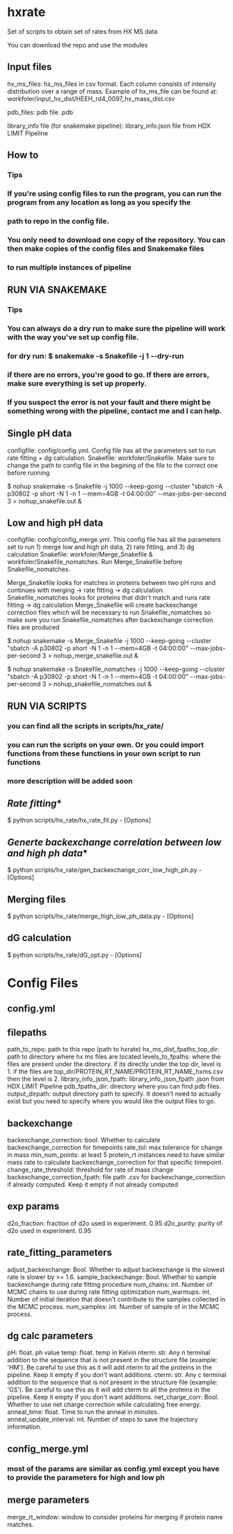 # **hxrate**

Set of scripts to obtain set of rates from HX MS data

You can download the repo and use the modules


## **Input files**
hx_ms_files: hx_ms_files in csv format. Each column consists of intensity distribution over a range of mass.
Example of hx_ms_file can be found at: workfoler/input_hx_dist/HEEH_rd4_0097_hx_mass_dist.csv

pdb_files: pdb file .pdb

library_info file (for snakemake pipeline): library_info.json file from HDX LIMIT Pipeline

## **How to**

### **Tips**
### If you're using config files to run the program, you can run the program from any location as long as you specify the
### path to repo in the config file.

### You only need to download one copy of the repository. You can then make copies of the config files and Snakemake files
### to run multiple instances of pipeline


## **RUN VIA SNAKEMAKE**

### **Tips**
### You can always do a dry run to make sure the pipeline will work with the way you've set up config file.
### for dry run: $ snakemake -s Snakefile -j 1 --dry-run
### if there are no errors, you're good to go. If there are errors, make sure everything is set up properly.
### If you suspect the error is not your fault and there might be something wrong with the pipeline, contact me and I can help.


## **Single pH data**

configfile: config/config.yml. Config file has all the parameters set to run rate fitting + dg calculation.
Snakefile: workfoler/Snakefile. Make sure to change the path to config file in the begining of the file to the correct one before running


$ nohup snakemake -s Snakefile -j 1000 --keep-going --cluster "sbatch -A p30802 -p short -N 1 -n 1 --mem=4GB -t 04:00:00" --max-jobs-per-second 3 > nohup_snakefile.out &


## **Low and high pH data**

configfile: config/config_merge.yml. This config file has all the parameters set to run 1) merge low and high ph data, 2) rate fitting, and 3) dg calculation
Snakefile: workfoler/Merge_Snakefile & workfoler/Snakefile_nomatches. Run Merge_Snakefile before Snakefile_nomatches.

Merge_Snakefile looks for matches in proteins between two pH runs and continues with merging -> rate fitting -> dg calculation.
Snakefile_nomatches looks for proteins that didn't match and runs rate fitting -> dg calculation
Merge_Snakefile will create backexchange correction files which will be necessary to run Snakefile_nomatches so make sure you run Snakefile_nomatches after backexchange correction files are produced


$ nohup snakemake -s Merge_Snakefile -j 1000 --keep-going --cluster "sbatch -A p30802 -p short -N 1 -n 1 --mem=4GB -t 04:00:00" --max-jobs-per-second 3 > nohup_merge_snakefile.out &

$ nohup snakemake -s Snakefile_nomatches -j 1000 --keep-going --cluster "sbatch -A p30802 -p short -N 1 -n 1 --mem=4GB -t 04:00:00" --max-jobs-per-second 3 > nohup_snakefile_nomatches.out &


## **RUN VIA SCRIPTS**

### you can find all the scripts in scripts/hx_rate/
### you can run the scripts on your own. Or you could import functions from these functions in your own script to run functions

### **more description will be added soon**


## *Rate fitting**
$ python scripts/hx_rate/hx_rate_fit.py - [Options]

## *Generte backexchange correlation between low and high ph data**
$ python scripts/hx_rate/gen_backexchange_corr_low_high_ph.py - [Options]

## **Merging files**
$ python scripts/hx_rate/merge_high_low_ph_data.py - [Options]

## **dG calculation**
$ python scripts/hx_rate/dG_opt.py - [Options]



# **Config Files**

## **config.yml**

## filepaths
path_to_repo: path to this repo (path to hxrate)
hx_ms_dist_fpaths_top_dir: path to directory where hx ms files are located
levels_to_fpaths: where the files are present under the directory. if its directly under the top dir, level is 1. if the files are top_dir/PROTEIN_RT_NAME/PROTEIN_RT_NAME_hxms.csv then the level is 2.
library_info_json_fpath: library_info_json_fpath .json from HDX LIMIT Pipeline
pdb_fpaths_dir: directory where you can find pdb files.
output_dirpath: output directory path to specify. It doesn't need to actually exist but you need to specify where you would like the output files to go.

## backexchange
backexchange_correction: bool. Whether to calculate backexchange_correction for timepoints
rate_tol: max tolerance for change in mass
min_num_points: at least 5 protein_rt instances need to have similar mass rate to calculate backexchange_correction for that specific timepoint.
change_rate_threshold: threshold for rate of mass change
backexchange_correction_fpath: file path .csv for backexchange_correction if already computed. Keep it empty if not already computed

## exp params
d2o_fraction: fraction of d2o used in experiment. 0.95
d2o_purity: purity of d2o used in experiment. 0.95

## rate_fitting_parameters
adjust_backexchange: Bool. Whether to adjust backexchange is the slowest rate is slower by >= 1.6.
sample_backexchange: Bool. Whether to sample backexchange during rate fitting procedure
num_chains: int. Number of MCMC chains to use during rate fitting optimization
num_warmups: int. Number of initial iteration that doesn't contribute to the samples collected in the MCMC process.
num_samples: int. Number of sample of in the MCMC process.

## dg calc parameters
pH: float. ph value
temp: float. temp in Kelvin
nterm: str. Any n terminal addition to the sequence that is not present in the structure file (example: 'HM'). Be careful to use this as it will add nterm to all the proteins in the pipeline. Keep it empty if you don't want additions.
cterm: str. Any c terminal addition to the sequence that is not present in the structure file (example: 'GS'). Be careful to use this as it will add cterm to all the proteins in the pipeline. Keep it empty if you don't want additions.
net_charge_corr: Bool. Whether to use net charge correction while calculating free energy.
anneal_time: float. Time to run the anneal in minutes.
anneal_update_interval: int. Number of steps to save the trajectory information.


## **config_merge.yml**

### **most of the params are similar as config.yml except you have to provide the parameters for high and low ph**

## merge parameters
merge_rt_window: window to consider proteins for merging if protein name matches.
